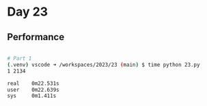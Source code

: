 # Day 23

## Performance
```bash

# Part 1
(.venv) vscode ➜ /workspaces/2023/23 (main) $ time python 23.py
1 2134

real    0m22.531s
user    0m22.639s
sys     0m1.411s
```
